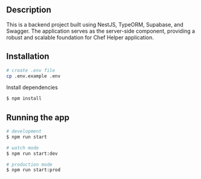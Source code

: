 ## Description
This is a backend project built using NestJS, TypeORM, Supabase, and Swagger. The application serves as the server-side component, providing a robust and scalable foundation for Chef Helper application.

## Installation

```bash
# create .env file
cp .env.example .env

```

Install dependencies

```bash
$ npm install
```

## Running the app

```bash
# development
$ npm run start

# watch mode
$ npm run start:dev

# production mode
$ npm run start:prod
```

